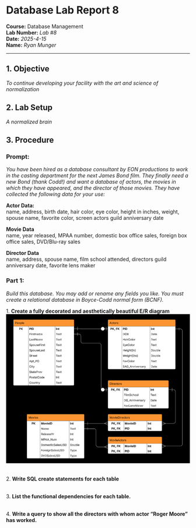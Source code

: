 # Database Lab Report 8

**Course:** Database Management\
**Lab Number:** *Lab #8*\
**Date:** *2025-4-15*\
**Name:** *Ryan Munger*

---

## 1. Objective

*To continue developing your facility with the art and science of normalization*

## 2. Lab Setup

*A normalized brain*

## 3. Procedure

### Prompt: 

*You have been hired as a database consultant by EON productions to work in the casting department for the next James Bond film. They finally need a new Bond (thank Codd!) and want a database of actors, the movies in which they have appeared, and the director of those movies. They have collected the following data for your use:*

**Actor Data:** \
name, address, birth date, hair color, eye color, height in inches, weight, spouse name, 
favorite color, screen actors guild anniversary date

**Movie Data** \
name, year released, MPAA number, domestic box office sales, foreign box office sales, 
DVD/Blu-ray sales

**Director Data** \
name, address, spouse name, film school attended, directors guild anniversary date, 
favorite lens maker

### Part 1:
*Build this database. You may add or rename any fields you like. You must create a relational database in Boyce-Codd normal form (BCNF).* 



​1.  **Create a fully decorated and aesthetically beautiful E/R diagram**
![ER Diagram](ER-Diagram.png)


\
2. **Write SQL create statements for each table**


\
3. **List the functional dependencies for each table.** 

\
4. **Write a query to show all the directors with whom actor “Roger Moore” has worked.**

